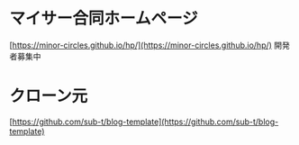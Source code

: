 # マイサー合同ホームページ
[https://minor-circles.github.io/hp/](https://minor-circles.github.io/hp/)
開発者募集中


# クローン元
[https://github.com/sub-t/blog-template](https://github.com/sub-t/blog-template)
